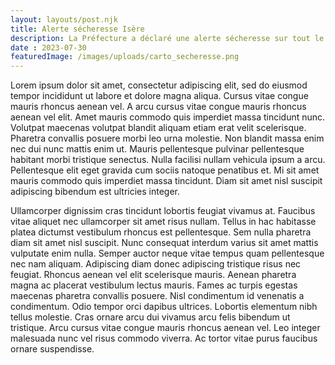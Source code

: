 ```yaml
---
layout: layouts/post.njk
title: Alerte sécheresse Isère
description: La Préfecture a déclaré une alerte sécheresse sur tout le département de l'Isère
date : 2023-07-30
featuredImage: /images/uploads/carto_secheresse.png
---
```


Lorem ipsum dolor sit amet, consectetur adipiscing elit, sed do eiusmod tempor incididunt ut labore et dolore magna aliqua. Cursus vitae congue mauris rhoncus aenean vel. A arcu cursus vitae congue mauris rhoncus aenean vel elit. Amet mauris commodo quis imperdiet massa tincidunt nunc. Volutpat maecenas volutpat blandit aliquam etiam erat velit scelerisque. Pharetra convallis posuere morbi leo urna molestie. Non blandit massa enim nec dui nunc mattis enim ut. Mauris pellentesque pulvinar pellentesque habitant morbi tristique senectus. Nulla facilisi nullam vehicula ipsum a arcu. Pellentesque elit eget gravida cum sociis natoque penatibus et. Mi sit amet mauris commodo quis imperdiet massa tincidunt. Diam sit amet nisl suscipit adipiscing bibendum est ultricies integer.

Ullamcorper dignissim cras tincidunt lobortis feugiat vivamus at. Faucibus vitae aliquet nec ullamcorper sit amet risus nullam. Tellus in hac habitasse platea dictumst vestibulum rhoncus est pellentesque. Sem nulla pharetra diam sit amet nisl suscipit. Nunc consequat interdum varius sit amet mattis vulputate enim nulla. Semper auctor neque vitae tempus quam pellentesque nec nam aliquam. Adipiscing diam donec adipiscing tristique risus nec feugiat. Rhoncus aenean vel elit scelerisque mauris. Aenean pharetra magna ac placerat vestibulum lectus mauris. Fames ac turpis egestas maecenas pharetra convallis posuere. Nisl condimentum id venenatis a condimentum. Odio tempor orci dapibus ultrices. Lobortis elementum nibh tellus molestie. Cras ornare arcu dui vivamus arcu felis bibendum ut tristique. Arcu cursus vitae congue mauris rhoncus aenean vel. Leo integer malesuada nunc vel risus commodo viverra. Ac tortor vitae purus faucibus ornare suspendisse.